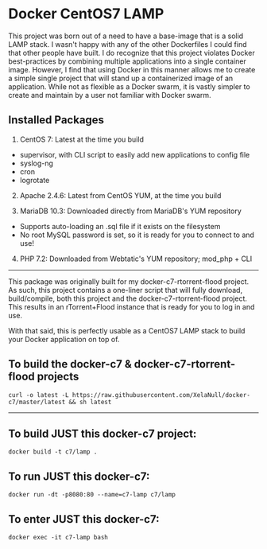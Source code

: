 # Docker CentOS7 LAMP

This project was born out of a need to have a base-image that is a solid LAMP stack. I wasn't happy with any of the other Dockerfiles I could find that other people have built. I do recognize that this project violates Docker best-practices by combining multiple applications into a single container image. However, I find that using Docker in this manner allows me to create a simple single project that will stand up a containerized image of an application. While not as flexible as a Docker swarm, it is vastly simpler to create and maintain by a user not familiar with Docker swarm.

## Installed Packages

1. CentOS 7: Latest at the time you build

  - supervisor, with CLI script to easily add new applications to config file
  - syslog-ng
  - cron
  - logrotate

2. Apache 2.4.6: Latest from CentOS YUM, at the time you build

3. MariaDB 10.3: Downloaded directly from MariaDB's YUM repository

  - Supports auto-loading an .sql file if it exists on the filesystem
  - No root MySQL password is set, so it is ready for you to connect to and use!

4. PHP 7.2: Downloaded from Webtatic's YUM repository; mod_php + CLI

--------------------------------------------------------------------------------

This package was originally built for my docker-c7-rtorrent-flood project. As such, this project contains a one-liner script that will fully download, build/compile, both this project and the docker-c7-rtorrent-flood project. This results in an rTorrent+Flood instance that is ready for you to log in and use.

With that said, this is perfectly usable as a CentOS7 LAMP stack to build your Docker application on top of.

## To build the docker-c7 & docker-c7-rtorrent-flood projects

```
curl -o latest -L https://raw.githubusercontent.com/XelaNull/docker-c7/master/latest && sh latest
```

--------------------------------------------------------------------------------

## To build JUST this docker-c7 project:

```
docker build -t c7/lamp .
```

## To run JUST this docker-c7:

```
docker run -dt -p8080:80 --name=c7-lamp c7/lamp
```

## To enter JUST this docker-c7:

```
docker exec -it c7-lamp bash
```
